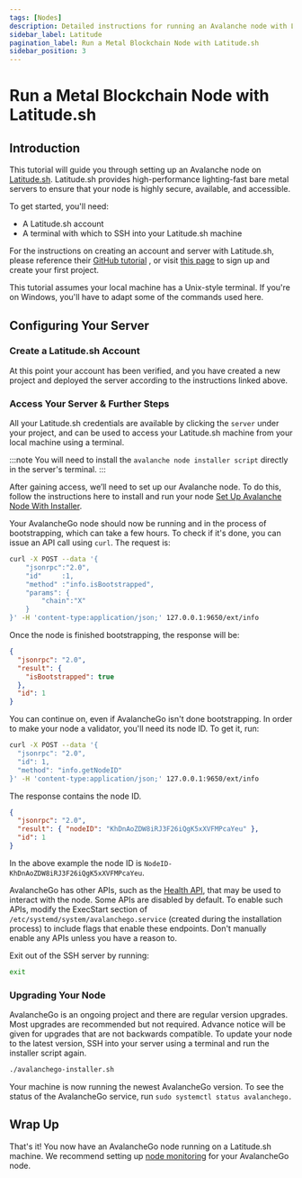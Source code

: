```yaml
---
tags: [Nodes]
description: Detailed instructions for running an Avalanche node with Latitude.sh
sidebar_label: Latitude
pagination_label: Run a Metal Blockchain Node with Latitude.sh
sidebar_position: 3
---
```


# Run a Metal Blockchain Node with Latitude.sh

## Introduction

This tutorial will guide you through setting up an Avalanche node on [Latitude.sh](https://latitude.sh).
Latitude.sh provides high-performance lighting-fast bare metal servers to ensure that your node is highly
secure, available, and accessible.

To get started, you'll need:

- A Latitude.sh account
- A terminal with which to SSH into your Latitude.sh machine

For the instructions on creating an account and server with Latitude.sh, please reference their
[GitHub tutorial](https://github.com/NottherealIllest/Latitude.sh-post/blob/main/avalanhe/avax-copy.md)
, or visit [this page](https://www.latitude.sh/dashboard/signup) to sign up and create your first project.

This tutorial assumes your local machine has a Unix-style terminal. If you're on Windows, you'll have
to adapt some of the commands used here.

## Configuring Your Server

### Create a Latitude.sh Account

At this point your account has been verified, and you have created a new project and deployed the
server according to the instructions linked above.

### Access Your Server & Further Steps

All your Latitude.sh credentials are available by clicking the `server` under your project, and can
be used to access your Latitude.sh machine from your local machine using a terminal.

:::note
You will need to install the `avalanche node installer script` directly in the server's terminal.
:::

After gaining access, we’ll need to set up our Avalanche node. To do this, follow
the instructions here to install and run your node
[Set Up Avalanche Node With Installer](/nodes/run/with-installer/installing-avalanchego.md).

Your AvalancheGo node should now be running and in the process of bootstrapping, which can take a few
hours. To check if it's done, you can issue an API call using `curl`.
The request is:

```sh
curl -X POST --data '{
    "jsonrpc":"2.0",
    "id"     :1,
    "method" :"info.isBootstrapped",
    "params": {
        "chain":"X"
    }
}' -H 'content-type:application/json;' 127.0.0.1:9650/ext/info
```

Once the node is finished bootstrapping, the response will be:

```json
{
  "jsonrpc": "2.0",
  "result": {
    "isBootstrapped": true
  },
  "id": 1
}
```

You can continue on, even if AvalancheGo isn't done bootstrapping.
In order to make your node a validator, you'll need its node ID. To get it, run:

```sh
curl -X POST --data '{
  "jsonrpc": "2.0",
  "id": 1,
  "method": "info.getNodeID"
}' -H 'content-type:application/json;' 127.0.0.1:9650/ext/info
```

The response contains the node ID.

```json
{
  "jsonrpc": "2.0",
  "result": { "nodeID": "KhDnAoZDW8iRJ3F26iQgK5xXVFMPcaYeu" },
  "id": 1
}
```

In the above example the node ID is `NodeID-KhDnAoZDW8iRJ3F26iQgK5xXVFMPcaYeu`.

AvalancheGo has other APIs, such as the [Health API](https://docs.avax.network/apis/avalanchego/apis/health),
that may be used to interact with the node. Some APIs are disabled by default. To enable such APIs,
modify the ExecStart section of `/etc/systemd/system/avalanchego.service` (created during the
installation process) to include flags that enable these endpoints. Don't manually enable any APIs
unless you have a reason to.

Exit out of the SSH server by running:

```sh
exit
```

### Upgrading Your Node

AvalancheGo is an ongoing project and there are regular version upgrades. Most upgrades are
recommended but not required. Advance notice will be given for upgrades that are not backwards
compatible. To update your node to the latest version, SSH into your server using a terminal and
run the installer script again.

```sh
./avalanchego-installer.sh
```

Your machine is now running the newest AvalancheGo version. To see the status of the AvalancheGo service,
run `sudo systemctl status avalanchego.`

## Wrap Up

That's it! You now have an AvalancheGo node running on a Latitude.sh machine. We recommend setting up
[node monitoring](https://docs.avax.network/nodes/maintain/setting-up-node-monitoring) for your
AvalancheGo node.
